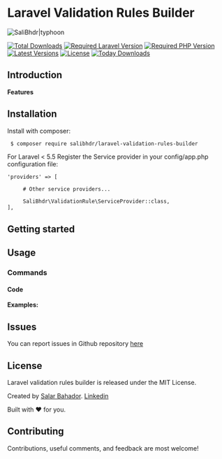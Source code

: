 # Laravel Validation Rules Builder

![SaliBhdr|typhoon][link-logo]

[![Total Downloads][ico-downloads]][link-downloads]
[![Required Laravel Version][ico-laravel]][link-packagist]
[![Required PHP Version][ico-php]][link-packagist]
[![Latest Versions][ico-version]][link-packagist]
[![License][ico-license]][link-packegist]
[![Today Downloads][ico-today-downloads]][link-downloads]

## Introduction


**Features**


## Installation

Install with composer:

```sh
 $ composer require salibhdr/laravel-validation-rules-builder
```

For Laravel < 5.5 Register the Service provider in your config/app.php configuration file:

```
'providers' => [

     # Other service providers...

     SaliBhdr\ValidationRule\ServiceProvider::class,
],
```

## Getting started

## Usage

### Commands


#### Code

**Examples:**

Issues
----
You can report issues in Github repository [here][link-issues]

License
----
Laravel validation rules builder is released under the MIT License.

Created by [Salar Bahador][link-github]. [Linkedin][link-linkedin]

Built with ❤ for you.

Contributing
----
Contributions, useful comments, and feedback are most welcome!


[ico-laravel]: https://img.shields.io/badge/Laravel-≥5.0-ff2d20?style=flat-square&logo=laravel
[ico-php]: https://img.shields.io/badge/php-≥7.0-8892bf?style=flat-square&logo=php
[ico-downloads]: https://poser.pugx.org/salibhdr/laravel-validation-rules-builder/downloads
[ico-today-downloads]: https://img.shields.io/packagist/dd/salibhdr/laravel-validation-rules-builder.svg?style=flat-square
[ico-license]: https://poser.pugx.org/salibhdr/laravel-validation-rules-builder/v/unstable
[ico-version]: https://img.shields.io/packagist/v/salibhdr/laravel-validation-rules-builder.svg?style=flat-square

[link-logo]: https://drive.google.com/a/domain.com/thumbnail?id=12yntFCiYIGJzI9FMUaF9cRtXKb0rXh9X
[link-packagist]: https://packagist.org/packages/salibhdr/laravel-validation-rules-builder
[link-downloads]: https://packagist.org/packages/salibhdr/laravel-validation-rules-builder/stats
[link-packegist]: https://packagist.org/packages/salibhdr/laravel-validation-rules-builder
[link-issues]: https://github.com/Salibhdr/laravel-validation-rules-builder/issues
[link-github]: https://github.com/Salibhdr
[link-linkedin]: https://www.linkedin.com/in/salar-bahador
